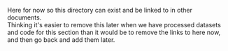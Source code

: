 Here for now so this directory can exist and be linked to in other documents.  
Thinking it's easier to remove this later when we have processed datasets and code for this section than it would be to remove the links to here now, and then go back and add them later.
